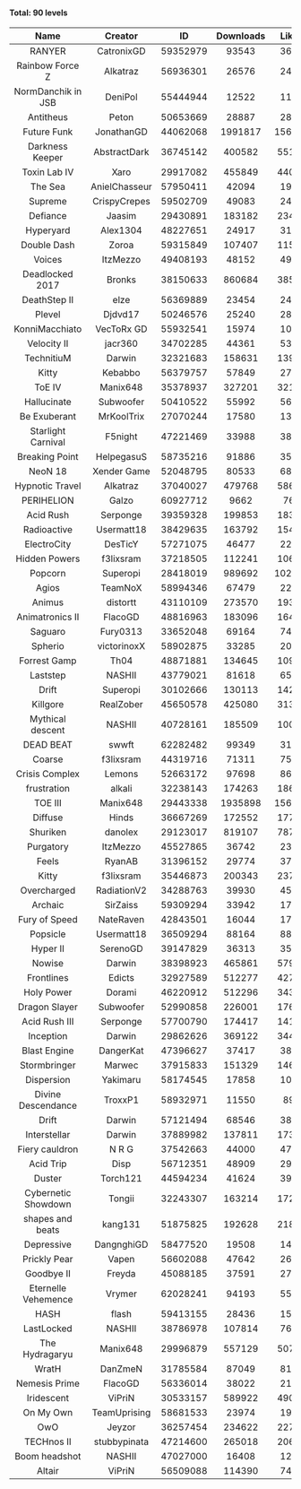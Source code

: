 #### Total: 90 levels

| Name | Creator | ID | Downloads | Likes |
|:---:|:---:|:---:|:---:|:---:|
| RANYER | CatronixGD | 59352979 | 93543 | 3693
| Rainbow Force Z | Alkatraz | 56936301 | 26576 | 2404
| NormDanchik in JSB | DeniPol | 55444944 | 12522 | 1130
| Antitheus | Peton | 50653669 | 28887 | 2806
| Future Funk | JonathanGD | 44062068 | 1991817 | 156600
| Darkness Keeper | AbstractDark | 36745142 | 400582 | 55159
| Toxin Lab IV | Xaro | 29917082 | 455849 | 44092
| The Sea | AnielChasseur | 57950411 | 42094 | 1916
| Supreme | CrispyCrepes | 59502709 | 49083 | 2488
| Defiance | Jaasim | 29430891 | 183182 | 23433
| Hyperyard | Alex1304 | 48227651 | 24917 | 3159
| Double Dash | Zoroa | 59315849 | 107407 | 11592
| Voices | ItzMezzo | 49408193 | 48152 | 4916
| Deadlocked 2017 | Bronks | 38150633 | 860684 | 38554
| DeathStep II | elze | 56369889 | 23454 | 2422
| Plevel | Djdvd17 | 50246576 | 25240 | 2850
| KonniMacchiato | VecToRx GD | 55932541 | 15974 | 1092
| Velocity II | jacr360 | 34702285 | 44361 | 5301
| TechnitiuM | Darwin | 32321683 | 158631 | 13959
| Kitty | Kebabbo | 56379757 | 57849 | 2721
| ToE IV  | Manix648 | 35378937 | 327201 | 32118
| Hallucinate | Subwoofer | 50410522 | 55992 | 5651
| Be Exuberant | MrKoolTrix | 27070244 | 17580 | 1325
| Starlight Carnival | F5night | 47221469 | 33988 | 3872
| Breaking Point | HelpegasuS | 58735216 | 91886 | 3550
| NeoN 18 | Xender Game | 52048795 | 80533 | 6820
| Hypnotic Travel | Alkatraz | 37040027 | 479768 | 58641
| PERIHELION | Galzo | 60927712 | 9662 | 761
| Acid Rush | Serponge | 39359328 | 199853 | 18372
| Radioactive | Usermatt18 | 38429635 | 163792 | 15419
| ElectroCity | DesTicY | 57271075 | 46477 | 2258
| Hidden Powers | f3lixsram | 37218505 | 112241 | 10660
| Popcorn | Superopi | 28418019 | 989692 | 102876
| Agios | TeamNoX | 58994346 | 67479 | 2233
| Animus | distortt | 43110109 | 273570 | 19367
| Animatronics II | FlacoGD | 48816963 | 183096 | 16459
| Saguaro | Fury0313 | 33652048 | 69164 | 7446
| Spherio | victorinoxX | 58902875 | 33285 | 2009
| Forrest Gamp | Th04 | 48871881 | 134645 | 10954
| Laststep | NASHII | 43779021 | 81618 | 6586
| Drift | Superopi | 30102666 | 130113 | 14234
| Killgore | RealZober | 45650578 | 425080 | 31353
| Mythical descent | NASHII | 40728161 | 185509 | 10054
| DEAD BEAT | swwft | 62282482 | 99349 | 3128
| Coarse | f3lixsram | 44319716 | 71311 | 7521
| Crisis Complex | Lemons | 52663172 | 97698 | 8643
| frustration | alkali | 32238143 | 174263 | 18624
| TOE III | Manix648 | 29443338 | 1935898 | 156164
| Diffuse | Hinds | 36667269 | 172552 | 17702
| Shuriken | danolex | 29123017 | 819107 | 78735
| Purgatory | ItzMezzo | 45527865 | 36742 | 2303
| Feels | RyanAB | 31396152 | 29774 | 3754
| Kitty | f3lixsram | 35446873 | 200343 | 23775
| Overcharged | RadiationV2 | 34288763 | 39930 | 4563
| Archaic | SirZaiss | 59309294 | 33942 | 1715
| Fury of Speed | NateRaven | 42843501 | 16044 | 1749
| Popsicle | Usermatt18 | 36509294 | 88164 | 8868
| Hyper II | SerenoGD | 39147829 | 36313 | 3571
| Nowise | Darwin | 38398923 | 465861 | 57967
| Frontlines | Edicts | 32927589 | 512277 | 42717
| Holy Power | Dorami | 46220912 | 512296 | 34343
| Dragon Slayer | Subwoofer | 52990858 | 226001 | 17672
| Acid Rush III | Serponge | 57700790 | 174417 | 14198
| Inception | Darwin | 29862626 | 369122 | 34447
| Blast Engine | DangerKat | 47396627 | 37417 | 3844
| Stormbringer | Marwec | 37915833 | 151329 | 14681
| Dispersion | Yakimaru | 58174545 | 17858 | 1023
| Divine Descendance | TroxxP1 | 58932971 | 11550 | 899
| Drift | Darwin | 57121494 | 68546 | 3881
| Interstellar | Darwin | 37889982 | 137811 | 17345
| Fiery cauldron | N R G | 37542663 | 44000 | 4706
| Acid Trip | Disp | 56712351 | 48909 | 2984
| Duster | Torch121 | 44594234 | 41624 | 3930
| Cybernetic Showdown  | Tongii | 32243307 | 163214 | 17286
| shapes and beats | kang131 | 51875825 | 192628 | 21885
| Depressive | DangnghiGD | 58477520 | 19508 | 1408
| Prickly Pear | Vapen | 56602088 | 47642 | 2643
| Goodbye II | Freyda | 45088185 | 37591 | 2784
| Eternelle Vehemence | Vrymer | 62028241 | 94193 | 5577
| HASH | flash | 59413155 | 28436 | 1595
| LastLocked | NASHII | 38786978 | 107814 | 7636
| The Hydragaryu | Manix648 | 29996879 | 557129 | 50790
| WratH | DanZmeN | 31785584 | 87049 | 8119
| Nemesis Prime | FlacoGD | 56336014 | 38022 | 2100
| Iridescent | ViPriN | 30533157 | 589922 | 49008
| On My Own | TeamUprising | 58681533 | 23974 | 1921
| OwO | Jeyzor | 36257454 | 234622 | 22704
| TECHnos II | stubbypinata | 47214600 | 265018 | 20655
| Boom headshot | NASHII | 47027000 | 16408 | 1227
| Altair | ViPriN | 56509088 | 114390 | 7462
